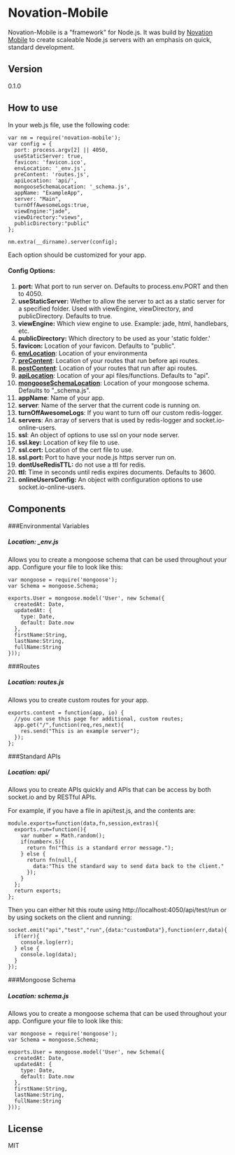 Novation-Mobile
=========

Novation-Mobile is a "framework" for Node.js. It was build by [Novation Mobile] to create scaleable Node.js servers with an emphasis on quick, standard development.


Version
----

0.1.0

How to use
----
In your web.js file, use the following code:
```
var nm = require('novation-mobile');
var config = {
  port: process.argv[2] || 4050,
  useStaticServer: true,
  favicon: 'favicon.ico',
  envLocation: '_env.js',
  preContent: 'routes.js',
  apiLocation: 'api/',
  mongooseSchemaLocation: '_schema.js',
  appName: "ExampleApp",
  server: "Main",
  turnOffAwesomeLogs:true,
  viewEngine:"jade",
  viewDirectory:"views",
  publicDirectory:"public"
};

nm.extra(__dirname).server(config);
```
Each option should be customized for your app. 

#### Config Options:
1. **port:** What port to run server on. Defaults to process.env.PORT and then to 4050.
1. **useStaticServer:** Wether to allow the server to act as a static server for a specified folder. Used with viewEngine, viewDirectory, and publicDirectory. Defaults to true.
1. **viewEngine:** Which view engine to use. Example: jade, html, handlebars, etc.
1. **publicDirectory:** Which directory to be used as your 'static folder.'
1. **favicon:** Location of your favicon. Defaults to "public".
1. **[envLocation](#environmental-variables)**: Location of your environmenta
1. **[preContent](#routes)**: Location of your routes that run before api routes.
1. **[postContent](#routes)**: Location of your routes that run after api routes.
1. **[apiLocation](#standard-apis)**: Location of your api files/functions. Defaults to "api".
1. **[mongooseSchemaLocation](#mongoose-schema)**: Location of your mongoose schema. Defaults to "_schema.js".
1. **appName**: Name of your app.
1. **server**: Name of the server that the current code is running on.
1. **turnOffAwesomeLogs**: If you want to turn off our custom redis-logger.
1. **servers**: An array of servers that is used by redis-logger and socket.io-online-users.
1. **ssl**: An object of options to use ssl on your node server.
1. **ssl.key:** Location of key file to use.
1. **ssl.cert:** Location of the cert file to use.
1. **ssl.port:** Port to have your node.js https server run on.
1. **dontUseRedisTTL:** do not use a ttl for redis.
1. **ttl:** Time in seconds until redis expires documents. Defaults to 3600.
1. **onlineUsersConfig:** An object with configuration options to use socket.io-online-users.

Components
----
###Environmental Variables
##### Location: _env.js
Allows you to create a mongoose schema that can be used throughout your app. Configure your file to look like this:
```
var mongoose = require('mongoose');
var Schema = mongoose.Schema;

exports.User = mongoose.model('User', new Schema({
  createdAt: Date,
  updatedAt: {
    type: Date,
    default: Date.now
  },
  firstName:String,
  lastName:String,
  fullName:String
}));
```
###Routes 
##### Location: routes.js
Allows you to create custom routes for your app.
```
exports.content = function(app, io) {
  //you can use this page for additional, custom routes;
  app.get("/",function(req,res,next){
    res.send("This is an example server");
  });
};

```
###Standard APIs
##### Location: api/
Allows you to create APIs quickly and APIs that can be access by both socket.io and by RESTful APIs.

For example, if you have a file in api/test.js, and the contents are:
```
module.exports=function(data,fn,session,extras){
  exports.run=function(){
    var number = Math.random();
    if(number<.5){
      return fn("This is a standard error message.");
    } else {
      return fn(null,{
        data:"This the standard way to send data back to the client."
      });
    }
  };
  return exports;
};
```
Then you can either hit this route using http://localhost:4050/api/test/run or by using sockets on the client and running: 
```
socket.emit("api","test","run",{data:"customData"},function(err,data){
  if(err){
    console.log(err);
  } else {
    console.log(data);
  }
});
```
###Mongoose Schema
##### Location: schema.js
Allows you to create a mongoose schema that can be used throughout your app. Configure your file to look like this:
```
var mongoose = require('mongoose');
var Schema = mongoose.Schema;

exports.User = mongoose.model('User', new Schema({
  createdAt: Date,
  updatedAt: {
    type: Date,
    default: Date.now
  },
  firstName:String,
  lastName:String,
  fullName:String
}));
```

License
----

MIT

[Novation Mobile]:http://novationmobile.com/#portfolio.html